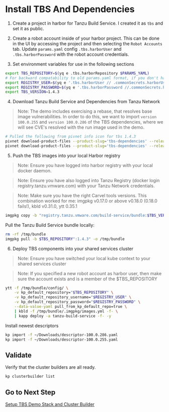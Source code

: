 # Install TBS And Dependencies

1. Create a project in harbor for Tanzu Build Service.  I created it as `tbs` and set it as public.

2. Create a robot account inside of your harbor project.  This can be done in the UI by accessing the project and then selecting the `Robot Accounts` tab.  Update `params.yaml` config `.tbs.harborUser` and `.tbs.harborPassword` with the robot account credentials.

3. Set environment variables for use in the following sections

```bash
export TBS_REPOSITORY=$(yq e .tbs.harborRepository $PARAMS_YAML)
# For backward compatability to old params.yaml format, if you don't have .tbs.harborUser set, we will set from .commonSecrets.harborUser.  Likewise for password
export REGISTRY_USER=$(yq e '.tbs.harborUser // .commonSecrets.harborUser' $PARAMS_YAML)
export REGISTRY_PASSWORD=$(yq e '.tbs.harborPassword //.commonSecrets.harborPassword' $PARAMS_YAML)
export TBS_VERSION=1.4.3
```

4. Download Tanzu Build Service and Dependencies from Tanzu Network

>Note: The demo includes exercising a rebase, that resolves base image vulnerabilities.  In order to do this, we want to import `version 100.0.255` and `version 100.0.286` of the TBS dependencies, where we will see CVE's resolved with the run image used in the demo.

```bash
# Pulled the following from pivnet info icon for tbs 1.4.3
pivnet download-product-files --product-slug='tbs-dependencies' --release-version='100.0.255' --product-file-id=1142215 -d ~/Downloads
pivnet download-product-files --product-slug='tbs-dependencies' --release-version='100.0.286' --product-file-id=1188028 -d ~/Downloads
```

5. Push the TBS images into your local Harbor registry

>Note: Ensure you have logged into harbor registry with your local docker daemon.

>Note: Ensure you have also logged into Tanzu Registry (docker login registry.tanzu.vmware.com) with your Tanzu Network credentials.

>Note: Make sure you have the right Carvel tools versions. This combination worked for me: imgpkg v0.17.0 or above v0.18.0 (0.18.0 fails!), kbld v0.31.0, ytt 0.35.1

```bash
imgpkg copy -b "registry.tanzu.vmware.com/build-service/bundle:$TBS_VERSION" --to-repo $TBS_REPOSITORY
```

Pull the Tanzu Build Service bundle locally:
```bash
rm -rf /tmp/bundle
imgpkg pull -b $TBS_REPOSITORY":1.4.3" -o /tmp/bundle
```

6. Deploy TBS components into your shared services cluster

>Note: Ensure you have switched your local kube context to your shared services cluster

>Note: If you specified a new robot account as harbor user, then make sure the account exists and is a member of the $TBS_REPOSITORY

```bash
ytt -f /tmp/bundle/config/ \
	-v kp_default_repository="$TBS_REPOSITORY" \
	-v kp_default_repository_username="$REGISTRY_USER" \
	-v kp_default_repository_password="$REGISTRY_PASSWORD" \
	--data-value-yaml pull_from_kp_default_repo=true \
	| kbld -f /tmp/bundle/.imgpkg/images.yml -f- \
	| kapp deploy -a tanzu-build-service -f- -y
```

Install newest descriptors
```bash
kp import -f ~/Downloads/descriptor-100.0.286.yaml
kp import -f ~/Downloads/descriptor-100.0.255.yaml
```

## Validate

Verify that the cluster builders are all ready.

```bash
kp clusterbuilder list
```

## Go to Next Step

[Setup TBS Demo Stack and Cluster Builder](03-tbs-custom-dependencies.md)
